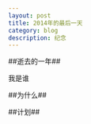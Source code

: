 ```yaml
---
layout: post
title: 2014年的最后一天
category: blog
description: 纪念
---
```


##逝去的一年##

我是谁



[beiyuu]: http://beiyuu.com "BeiYuu"
[我为什么写博客？]:  http://beiyuu.com/why-blog/
[博客]:  http://beiyuu.com/github-pages/
[portablejekyll]:  http://www.madhur.co.in/blog/2013/07/20/buildportablejekyll.html


##为什么##



##计划##





